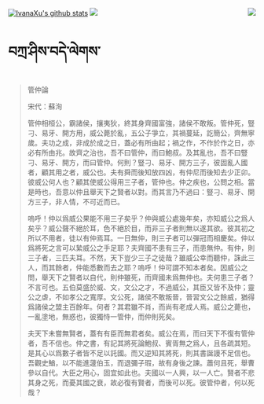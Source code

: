 [![IvanaXu's github stats](https://github-readme-stats.vercel.app/api?username=IvanaXu&show_icons=true&theme=vue-dark)](https://github.com/anuraghazra/github-readme-stats)
<img align="right" src="https://github-readme-stats.vercel.app/api/top-langs/?username=IvanaXu&langs_count=7&theme=graywhite" />
<img src="https://github-readme-stats.vercel.app/api/wakatime?username=IvanaXu&layout=compact&langs_count=6&theme=vue-dark&custom_title=ProgrammingTimes/Since-Jul.29.2021" />
# བཀྲ་ཤིས་བདེ་ལེགས་
> 管仲論
> 
> 宋代：蘇洵 
> 
> 管仲相桓公，霸諸侯，攘夷狄，終其身齊國富強，諸侯不敢叛。管仲死，豎刁、易牙、開方用，威公薨於亂，五公子爭立，其禍蔓延，訖簡公，齊無寧歲。夫功之成，非成於成之日，蓋必有所由起；禍之作，不作於作之日，亦必有所由兆。故齊之治也，吾不曰管仲，而曰鮑叔。及其亂也，吾不曰豎刁、易牙、開方，而曰管仲。何則？豎刁、易牙、開方三子，彼固亂人國者，顧其用之者，威公也。夫有舜而後知放四凶，有仲尼而後知去少正卯。彼威公何人也？顧其使威公得用三子者，管仲也。仲之疾也，公問之相。當是時也，吾意以仲且舉天下之賢者以對。而其言乃不過曰：豎刁、易牙、開方三子，非人情，不可近而已。
> 
> 嗚呼！仲以爲威公果能不用三子矣乎？仲與威公處幾年矣，亦知威公之爲人矣乎？威公聲不絕於耳，色不絕於目，而非三子者則無以遂其欲。彼其初之所以不用者，徒以有仲焉耳。一日無仲，則三子者可以彈冠而相慶矣。仲以爲將死之言可以縶威公之手足耶？夫齊國不患有三子，而患無仲。有仲，則三子者，三匹夫耳。不然，天下豈少三子之徒哉？雖威公幸而聽仲，誅此三人，而其餘者，仲能悉數而去之耶？嗚呼！仲可謂不知本者矣。因威公之問，舉天下之賢者以自代，則仲雖死，而齊國未爲無仲也。夫何患三子者？不言可也。五伯莫盛於威、文，文公之才，不過威公，其臣又皆不及仲；靈公之虐，不如孝公之寬厚。文公死，諸侯不敢叛晉，晉習文公之餘威，猶得爲諸侯之盟主百餘年。何者？其君雖不肖，而尚有老成人焉。威公之薨也，一亂塗地，無惑也，彼獨恃一管仲，而仲則死矣。
> 
> 夫天下未嘗無賢者，蓋有有臣而無君者矣。威公在焉，而曰天下不復有管仲者，吾不信也。仲之書，有記其將死論鮑叔、賓胥無之爲人，且各疏其短。是其心以爲數子者皆不足以託國。而又逆知其將死，則其書誕謾不足信也。吾觀史鰌，以不能進蘧伯玉，而退彌子瑕，故有身後之諫。蕭何且死，舉曹參以自代。大臣之用心，固宜如此也。夫國以一人興，以一人亡。賢者不悲其身之死，而憂其國之衰，故必復有賢者，而後可以死。彼管仲者，何以死哉？
>